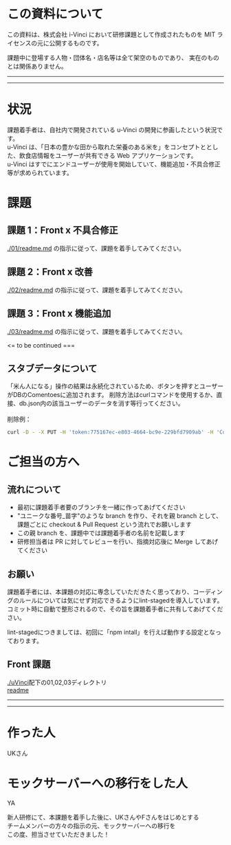 # この資料について

この資料は、株式会社 i-Vinci において研修課題として作成されたものを
MIT ライセンスの元に公開するものです。

課題中に登場する人物・団体名・店名等は全て架空のものであり、
実在のものとは関係ありません。

---

---

# 状況

課題着手者は、自社内で開発されている u-Vinci の開発に参画したという状況です。\
u-Vinci は、「日本の豊かな田から取れた栄養のある米を」をコンセプトととした、飲食店情報をユーザーが共有できる Web アプリケーションです。\
u-Vinci はすでにエンドユーザーが使用を開始していて、機能追加・不具合修正等が求められています。

# 課題

## 課題 1：Front x 不具合修正

[./01/readme.md](01/readme.md) の指示に従って、課題を着手してみてください。

## 課題 2：Front x 改善

[./02/readme.md](02/readme.md) の指示に従って、課題を着手してみてください。

## 課題 3：Front x 機能追加

[./03/readme.md](03/readme.md) の指示に従って、課題を着手してみてください。

<= to be continued ===


## スタブデータについて

「米ん人になる」操作の結果は永続化されているため、ボタンを押すとユーザーがDBのComentoesに追加されます。
削除方法はcurlコマンドを使用するか、直接、db.json内の該当ユーザーのデータを消す等行ってください。 \
<br>
削除例：
```sh
curl -D - -X PUT -H 'token:775167ec-e803-4664-bc9e-229bfd7909ab' -H 'Content-Type:application/json' -d '{"user":{"id":"U88888","name":"シンニュー・シャイン"}}' http://localhost:4000/restaurants/SHOP03/unlike
```

# ご担当の方へ

## 流れについて

- 最初に課題着手者要のブランチを一緒に作ってあげてください
- "ユニークな番号_苗字"のような branch を作り、それを親 branch として、課題ごとに checkout & Pull Request という流れでお願いします
- この親 branch を、課題中では課題着手者の名前を記載します
- 研修担当者は PR に対してレビューを行い、指摘対応後に Merge してあげてください

## お願い

課題着手者には、本課題の対応に専念していただきたく思っており、コーディングのルールについては気にせず対応できるようにlint-stagedを導入しています。
コミット時に自動で整形されるので、その旨を課題着手者に共有してあげてください。

lint-stagedにつきましては、初回に「npm intall」を行えば動作する設定となっております。

## Front 課題

[./uVinci](uVinci)配下の01,02,03ディレクトリ\
[readme](uVinci/front/spa/readme.md)

---

---

# 作った人

UKさん

# モックサーバーへの移行をした人
YA

新人研修にて、本課題を着手した後に、UKさんやFさんをはじめとする\
チームメンバーの方々の指示の元、モックサーバーへの移行を\
この度、担当させていただきました！